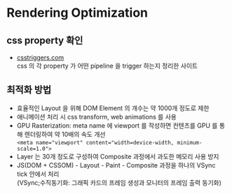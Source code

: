 # Rendering Optimization

## css property 확인

- [csstriggers.com](https://csstriggers.com/)  
  css 의 각 property 가 어떤 pipeline 을 trigger 하는지 정리한 사이트

## 최적화 방법

- 효율적인 Layout 을 위해 DOM Element 의 개수는 약 1000개 정도로 제한
- 애니메이션 처리 시 css transform, web animations 를 사용
- GPU Rasterization: meta name 에 viewport 를 작성하면 컨텐츠를 GPU 를 통해 렌더링하여 약 10배의 속도 개선  
  `<meta name="viewport" content="width=device-width, minimum-scale=1.0">`
- Layer 는 30개 정도로 구성하여 Composite 과정에서 과도한 메모리 사용 방지
- JS(DOM + CSSOM) - Layout - Paint - Composite 과정을 하나의 VSync tick 안에서 처리  
  (VSync;수직동기화: 그래픽 카드의 프레임 생성과 모니터의 프레임 출력 동기화)
